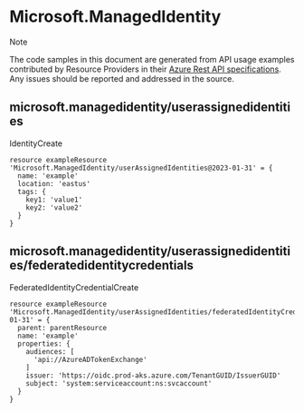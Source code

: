 # Microsoft.ManagedIdentity
  
> [!NOTE]
> The code samples in this document are generated from API usage examples contributed by Resource Providers in their [Azure Rest API specifications](https://github.com/Azure/azure-rest-api-specs). Any issues should be reported and addressed in the source.


## microsoft.managedidentity/userassignedidentities

IdentityCreate
```bicep
resource exampleResource 'Microsoft.ManagedIdentity/userAssignedIdentities@2023-01-31' = {
  name: 'example'
  location: 'eastus'
  tags: {
    key1: 'value1'
    key2: 'value2'
  }
}
```

## microsoft.managedidentity/userassignedidentities/federatedidentitycredentials

FederatedIdentityCredentialCreate
```bicep
resource exampleResource 'Microsoft.ManagedIdentity/userAssignedIdentities/federatedIdentityCredentials@2023-01-31' = {
  parent: parentResource 
  name: 'example'
  properties: {
    audiences: [
      'api://AzureADTokenExchange'
    ]
    issuer: 'https://oidc.prod-aks.azure.com/TenantGUID/IssuerGUID'
    subject: 'system:serviceaccount:ns:svcaccount'
  }
}
```
